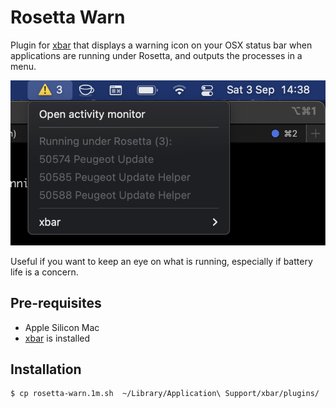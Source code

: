 # Rosetta Warn

Plugin for [xbar](https://github.com/matryer/xbar) that displays a warning icon on your OSX status bar when applications are running under Rosetta, and outputs the processes in a menu. 

![screenshot](screenshot.png)


Useful if you want to keep an eye on what is running, especially if battery life is a concern.

## Pre-requisites

- Apple Silicon Mac 
- [xbar](https://github.com/matryer/xbar) is installed

## Installation 

```
$ cp rosetta-warn.1m.sh  ~/Library/Application\ Support/xbar/plugins/
```

